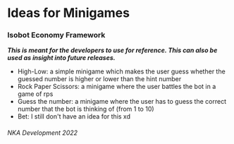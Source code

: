 # Ideas for Minigames
### Isobot Economy Framework

***This is meant for the developers to use for reference. This can also be used as insight into future releases.***

* High-Low: a simple minigame which makes the user guess whether the guessed number is higher or lower than the hint number
* Rock Paper Scissors: a minigame where the user battles the bot in a game of rps
* Guess the number: a minigame where the user has to guess the correct number that the bot is thinking of (from 1 to 10)
* Bet: I still don't have an idea for this xd

<h6>NKA Development 2022</h6>
